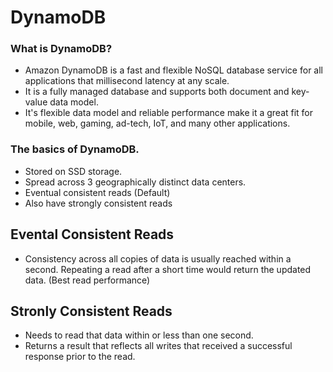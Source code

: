 # DynamoDB

### What is DynamoDB?

- Amazon DynamoDB is a fast and flexible NoSQL database service for all applications that millisecond latency at any scale.
- It is a fully managed database and supports both document and key-value data model.
- It's flexible data model and reliable performance make it a great fit for mobile, web, gaming, ad-tech, IoT, and many other applications.

### The basics of DynamoDB.

- Stored on SSD storage.
- Spread across 3 geographically distinct data centers.
- Eventual consistent reads (Default)
- Also have strongly consistent reads

## Evental Consistent Reads

- Consistency across all copies of data is usually reached within a second. Repeating a read after a short time would return the updated data. (Best read performance)

## Stronly Consistent Reads

- Needs to read that data within or less than one second.
- Returns a result that reflects all writes that received a successful response prior to the read.